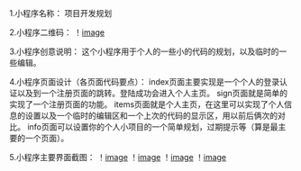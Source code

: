 1.小程序名称：
项目开发规划

2.小程序二维码：
！[image](https://github.com/hzuzkt/web-wechat-2017/tree/master/1514080901135/pages/images/wechat.jpg)

3.小程序创意说明：
这个小程序用于个人的一些小的代码的规划，以及临时的一些编辑。

4.小程序页面设计（各页面代码要点）：
index页面主要实现是一个个人的登录认证以及到一个注册页面的跳转。登陆成功会进入个人主页。
sign页面就是简单的实现了一个注册页面的功能。
items页面就是个人主页，在这里可以实现了个人信息的设置以及一个临时的编辑区和一个上次的代码的显示区，用以前后俩次的对比。
info页面可以设置你的个人小项目的一个简单规划，过期提示等（算是最主要的一个页面）。

5.小程序主要界面截图：
！[image](https://github.com/hzuzkt/web-wechat-2017/tree/master/1514080901135/pages/images/1.jpg)
！[image](https://github.com/hzuzkt/web-wechat-2017/tree/master/1514080901135/pages/images/2.jpg)
！[image](https://github.com/hzuzkt/web-wechat-2017/tree/master/1514080901135/pages/images/3.jpg)
！[image](https://github.com/hzuzkt/web-wechat-2017/tree/master/1514080901135/pages/images/4.jpg)

